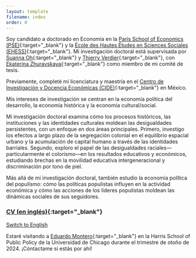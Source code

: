 ```yaml
---
layout: template
filename: index
order: 0
--- 
```


Soy candidato a doctorado en Economía en la [Paris School of Economics (PSE)](https://www.parisschoolofeconomics.eu/en/){:target="_blank"} y la [École des Hautes Études en Sciences Sociales (EHESS)](https://www.ehess.fr/fr){:target="_blank"}. Mi investigación doctoral está supervisada por [Suanna Oh](https://www.suannaoh.com/){:target="_blank"} y [Thierry Verdier](https://www.parisschoolofeconomics.eu/fr/verdier-thierry/){:target="_blank"}, con [Ekaterina Zhuravskaya](http://www.parisschoolofeconomics.com/zhuravskaya-ekaterina/){:target="_blank"} como miembro de mi comité de tesis.

Previamente, completé mi licenciatura y maestría en el [Centro de Investigación y Docencia Económicas (CIDE)](https://www.cide.edu/de/){:target="_blank"} en México.

Mis intereses de investigación se centran en la economía política del desarrollo, la economía histórica y la economía cultural/social.

Mi investigación doctoral examina cómo los procesos históricos, las instituciones y las identidades culturales moldean las desigualdades persistentes, con un enfoque en dos áreas principales. Primero, investigo los efectos a largo plazo de la segregación colonial en el equilibrio espacial urbano y la acumulación de capital humano a través de las identidades barriales. Segundo, exploro el papel de las desigualdades raciales—particularmente el colorismo—en los resultados educativos y económicos, estudiando brechas en la movilidad educativa intergeneracional y discriminación por tono de piel.

Más allá de mi investigación doctoral, también estudio la economía política del populismo: cómo las políticas populistas influyen en la actividad económica y cómo las acciones de los líderes populistas moldean las dinámicas sociales de sus seguidores.

### [CV (en inglés)](https://github.com/woomora/Woo-Mora-CV-pdf/blob/main/Woo-Mora%20CV.pdf){:target="_blank"}

[Switch to English](/)

Estaré visitando a [Eduardo Montero](https://www.eduardo-montero.com/home){:target="_blank"} en la Harris School of Public Policy de la Universidad de Chicago durante el trimestre de otoño de 2024. ¡Cóntactame si estás por ahí!
